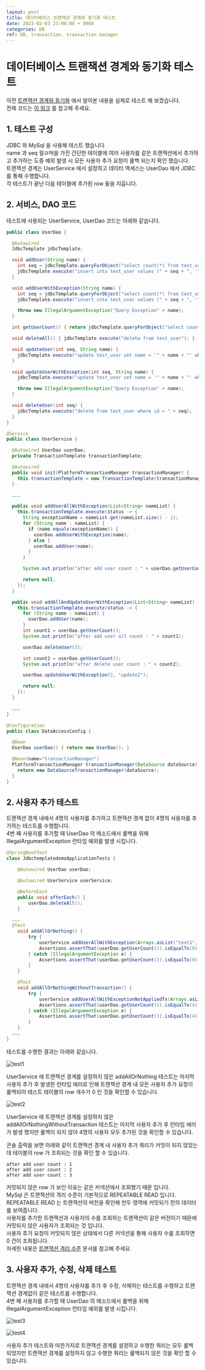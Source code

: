 ```yaml
---
layout: post
title: 데이터베이스 트랜잭션 경계와 동기화 테스트
date: 2023-02-03 23:00:00 + 0900
categories: DB
ref: DB, transaction, transaction manager
---
```


# 데이터베이스 트랜잭션 경계와 동기화 테스트

이전 [트랜잭션 경계와 동기화](https://5-sh.github.io/db/2023/02/03/transaction-synchronize.html) 에서 알아본 내용을 실제로 테스트 해 보겠습니다.    
전체 코드는 [이 링크](https://github.com/5-SH/jdbcTemplate-tx-sync-demo) 를 참고해 주세요.

## 1. 테스트 구성
JDBC 와 MySql 을 사용해 테스트 했습니다.   
name 과 seq 컬ㄹ머을 가진 간단한 테이블에 여러 사용자를 같은 트랜잭션에서 추가하고 추가하는 도중 예외 발생 시 모든 사용자 추가 요청이 롤백 되는지 확인 했습니다.   
트랜잭션 경계는 UserService 에서 설정하고 데이터 액세스는 UserDao 에서 JDBC 를 통해 수행합니다.   
각 테스트가 끝난 다음 테이블에 추가된 row 들을 지웁니다.   

## 2. 서비스, DAO 코드
테스트에 사용되는 UserService, UserDao 코드는 아래와 같습니다.   

```java
public class UserDao {

  @Autowired
  JdbcTemplate jdbcTemplate;

  void addUser(String name) {
    int seq = jdbcTemplate.queryForObject("select count(*) from test_user", Integer.class) + 1;
    jdbcTemplate.execute("insert into test_user values (" + seq + ", '" + name + "')");
  }

  void addUserWithException(String name) {
    int seq = jdbcTemplate.queryForObject("select count(*) from test_user", Integer.class) + 1;
    jdbcTemplate.execute("insert into test_user values (" + seq + ", '" + name + "')");

    throw new IllegalArgumentException("Query Exception" + name);
  }

  int getUserCount() { return jdbcTemplate.queryForObject("select count(*) from test_user", Integer.class); }

  void deleteAll() { jdbcTemplate.execute("delete from test_user"); }

  void updateUser(int seq, String name) {
    jdbcTemplate.execute("update test_user set name = '" + name + "' where id = " + seq);
  }

  void updateUserWithException(int seq, String name) {
    jdbcTemplate.execute("update test_user set name = '" + name + "' where id = " + seq);

    throw new IllegalArgumentException("Query Exception" + name);
  }

  void deleteUser(int seq) {
    jdbcTemplate.execute("delete from test_user where id = " + seq);
  }
}

@Service
public class UserService {

  @Autowired UserDao userDao;
  private TransactionTemplate transactionTemplate;

  @Autowired
  public void init(PlatformTransactionManager transactionManager) {
    this.transactionTemplate = new TransactionTemplate(transactionManager);
  }

  ...

  public void addUserAllWithException(List<String> nameList) {
    this.transactionTemplate.execute(status -> {
      String exceptionName = nameList.get(nameList.size() - 1);
      for (String name : nameList) {
        if (name.equals(exceptionName)) {
          userDao.addUserWithException(name);
        } else {
          userDao.addUser(name);
        }
      }

      System.out.println("after add user count : " + userDao.getUserCount());

      return null;
    });
  }

  public void addAllAndUpdateUserWithException(List<String> nameList) {
    this.transactionTemplate.execute(status -> {
      for (String name : nameList) {
        userDao.addUser(name);
      }
      int count1 = userDao.getUserCount();
      System.out.println("after add user all count : " + count1);

      userDao.deleteUser(3);

      int count2 = userDao.getUserCount();
      System.out.println("after delete user count : " + count2);

      userDao.updateUserWithException(2, "update2");

      return null;
    });
  }

  ...
}

@Configuration
public class DataAccessConfig {

  @Bean
  UserDao userDao() { return new UserDao(); }

  @Bean(name="transactionManager")
  PlatformTransactionManager transactionManager(DataSource dataSource) {
    return new DataSourceTransactionManager(dataSource);
  }
}
```

## 2. 사용자 추가 테스트
트랜잭션 경계 내에서 4명의 사용자를 추가하고 트랜잭션 경계 없이 4명의 사용자를 추가하는 테스트를 수행합니다.   
4번 째 사용자를 추가할 때 UserDao 의 메소드에서 롤백을 위해 IllegalArgumentException 런타임 예외를 발생 시킵니다.   

```java
@SpringBootTest
class JdbctemplatedemoApplicationTests {

	@Autowired UserDao userDao;

	@Autowired UserService userService;

	@BeforeEach
	public void afterEach() {
		userDao.deleteAll();
	} 

  ...
  @Test
	void addAllOrNothing() {
		try {
			userService.addUserAllWithException(Arrays.asList("test1", "test2", "test3", "test4"));
			Assertions.assertThat(userDao.getUserCount()).isEqualTo(0);
		} catch (IllegalArgumentException e) {
			Assertions.assertThat(userDao.getUserCount()).isEqualTo(0);
		}
	}

	@Test
	void addAllOrNothingWithoutTransaction() {
		try {
			userService.addUserAllWithExceptionNotAppliedTx(Arrays.asList("test1", "test2", "test3", "test4"));
			Assertions.assertThat(userDao.getUserCount()).isEqualTo(4);
		} catch (IllegalArgumentException e) {
			Assertions.assertThat(userDao.getUserCount()).isEqualTo(4);
		}
	}
  ...
}
```

테스트를 수행한 결과는 아래와 같습니다.   

![test1](https://user-images.githubusercontent.com/13375810/217811825-9e51dca6-1c9c-4b64-8607-92be10b1401e.png)   

UserService 에 트랜잭션 경계를 설정하지 않은 addAllOrNothing 테스트는 마지막 사용자 추가 후 발생한 런타임 에러로 인해 트랜잭션 경계 내 모든 사용자 추가 요청이 롤백되어 테스트 테이블의 row 개수가 0 인 것을 확인할 수 있습니다.   

![test2](https://user-images.githubusercontent.com/13375810/217812104-0e3e8892-c7ae-49b4-8538-ce3903b6af89.png)   

UserService 에 트랜잭션 경계를 설정하지 않은 addAllOrNothingWithoutTransaction 테스트는 마지막 사용자 추가 후 런타임 에러가 발생 했지만 롤백이 되지 않아 4명의 사용자 모두 추가된 것을 확인할 수 있습니다.   

콘솔 출력을 보면 아래와 같이 트랜잭션 경계 내 사용자 추가 쿼리가 커밋이 되지 않았는데 테이블의 row 가 조회되는 것을 확인 할 수 있습니다.   

```
after add user count : 1
after add user count : 2
after add user count : 3
```

커밋되지 않은 row 가 보인 이유는 같은 커넥션에서 조회했기 때문 입니다.   
MySql 은 트랜잭션의 격리 수준이 기본적으로 REPEATABLE READ 입니다. REPEATABLE READ 는 트랜잭션의 버전을 확인해 언두 영역에 커밋되기 전의 데이터를 보여줍니다.   
사용자를 추가한 트랜잭션과 사용자의 수를 조회하는 트랜잭션이 같은 버전이기 때문에 커밋되지 않은 사용자가 조회되는 것 입니다.   
사용자 추가 요청이 커밋되지 않은 상태에서 다른 커넥션을 통해 사용자 수를 조회하면 0 건이 조회됩니다.   
자세한 내용은 [트랜잭션 격리 수준](https://5-sh.github.io/db/2022/08/06/DB-transaction-isolation-level.html) 문서를 참고해 주세요.    

## 3. 사용자 추가, 수정, 삭제 테스트
트랜잭션 경계 내에서 4명의 사용자를 추가 후 수정, 삭제하는 테스트를 수행하고 트랜잭션 경계없이 같은 테스트를 수행합니다.    
4번 째 사용자를 추가할 때 UserDao 의 메소드에서 롤백을 위해 IllegalArgumentException 런타임 예외를 발생 시킵니다.   

![test3](https://user-images.githubusercontent.com/13375810/217813665-235cbe2b-8f6d-479e-8ef5-7b19bc94c77b.png)   

![test4](https://user-images.githubusercontent.com/13375810/217813710-6aedf9c2-fcd9-4d3a-817d-dd8aa9a82fda.png)

사용자 추가 테스트와 마찬가지로 트랜잭션 경계를 설정하고 수행한 쿼리는 모두 롤백 되었지만 트랜잭션 경계를 설정하지 않고 수행한 쿼리는 롤백되지 않은 것을 확인 할 수 있습니다.   
